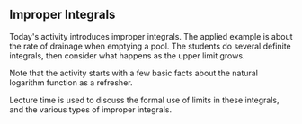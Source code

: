 ## Improper Integrals

Today's activity introduces improper integrals.  The applied example is about the rate of drainage when emptying a pool.  The students do several definite integrals, then consider what happens as the upper limit grows.  

Note that the activity starts with a few basic facts about the natural logarithm function as a refresher.  

Lecture time is used to discuss the formal use of limits in these integrals, and the various types of improper integrals.  
